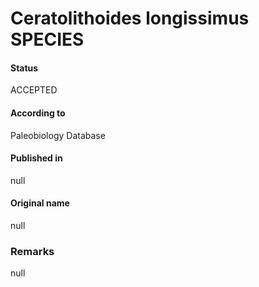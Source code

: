 Ceratolithoides longissimus SPECIES
=======

#### Status
ACCEPTED

#### According to
Paleobiology Database

#### Published in
null

#### Original name
null

### Remarks
null